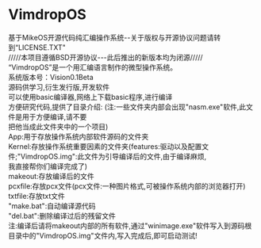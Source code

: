 # VimdropOS
基于MikeOS开源代码纯汇编操作系统--关于版权与开源协议问题请转到“LICENSE.TXT"  
/////本项目遵循BSD开源协议---此后推出的新版本均为闭源/////  
“VimdropOS”是一个用汇编语言制作的微型操作系统。  
系统版本号：Vision0.1Beta  
源码供学习,衍生发行版,开发软件  
可以使用basic编译器,网络上下载basic程序,进行编译  
方便研究代码,提供了目录介绍:  (注:一些文件夹内部会出现"nasm.exe"软件,此文件是用于方便编译,请不要  
把他当成此文件夹中的一个项目)  
App:用于存放操作系统内部软件源码的文件夹  
Kernel:存放操作系统重要因素的文件夹(features:驱动以及配置文件;"VimdropOS.img":此文件为引导编译后的文件,由于编译麻烦,  
我直接帮你们编译完成了)  
makeout:存放编译后的文件  
pcxfile:存放pcx文件(pcx文件:一种图片格式,可被操作系统内部的浏览器打开)  
txtfile:存放txt文件  
"make.bat":自动编译源代码  
"del.bat":删除编译过后的残留文件  
注:编译后请将makeout内部的所有软件,通过"winimage.exe"软件写入到源码根目录中的"VimdropOS.img"文件内,写入完成后,即可启动测试!  
